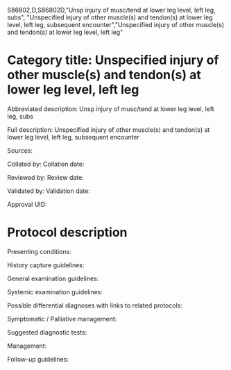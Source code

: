 S86802,D,S86802D,"Unsp injury of musc/tend at lower leg level, left leg, subs", "Unspecified injury of other muscle(s) and tendon(s) at lower leg level, left leg, subsequent encounter","Unspecified injury of other muscle(s) and tendon(s) at lower leg level, left leg"
# Category title: Unspecified injury of other muscle(s) and tendon(s) at lower leg level, left leg

Abbreviated description: Unsp injury of musc/tend at lower leg level, left leg, subs

Full description: Unspecified injury of other muscle(s) and tendon(s) at lower leg level, left leg, subsequent encounter

Sources:

Collated by:
Collation date:

Reviewed by:
Review date:

Validated by:
Validation date:

Approval UID:

# Protocol description

Presenting conditions:

History capture guidelines:

General examination guidelines:

Systemic examination guidelines:

Possible differential diagnoses with links to related protocols:

Symptomatic / Palliative management:

Suggested diagnostic tests:

Management:

Follow-up guidelines:
